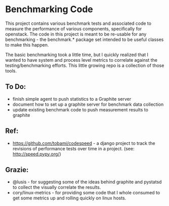Benchmarking Code
=================

This project contains various benchmark tests and associated code to measure
the performance of various components, specifically for openstack. The code
in this project is meant to be re-usable for any benchmarking - the benchmark.*
package set intended to be useful classes to make this happen.

The basic benchmarking took a little time, but I quickly realized that I wanted
to have system and process level metrics to correlate against the 
testing/benchmarking efforts. This little growing repo is a collection of
those tools.

To Do:
------

 * finish simple agent to push statistics to a Graphite server
 * document how to set up a graphite server for benchmark data collection
 * update existing benchmark code to push measurement results to graphite

Ref:
----

 * https://github.com/tobami/codespeed - a django project to track the revisions
of performance tests over time in a project. (see: http://speed.pypy.org/)

Grazie: 
-------

 * @lusis - for suggesting some of the ideas behind graphite and pystatsd 
to collect the visually correlate the results.
 * cory/linux-metrics - for providing some code that I whole consumed to get
some metrics up and rolling quickly on linux hosts.